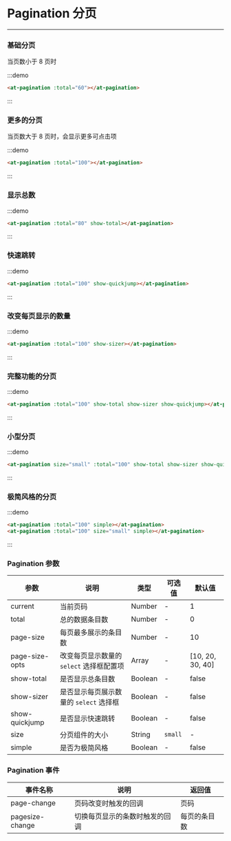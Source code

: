 
# Pagination 分页

----

### 基础分页

当页数小于 8 页时

:::demo

```html
<at-pagination :total="60"></at-pagination>
```

:::

### 更多的分页

当页数大于 8 页时，会显示更多可点击项

:::demo

```html
<at-pagination :total="100"></at-pagination>
```

:::

### 显示总数

:::demo

```html
<at-pagination :total="80" show-total></at-pagination>
```

:::

### 快速跳转

:::demo

```html
<at-pagination :total="100" show-quickjump></at-pagination>
```

:::

### 改变每页显示的数量

:::demo

```html
<at-pagination :total="100" show-sizer></at-pagination>
```

:::

### 完整功能的分页

:::demo

```html
<at-pagination :total="100" show-total show-sizer show-quickjump></at-pagination>
```

:::

### 小型分页

:::demo

```html
<at-pagination size="small" :total="100" show-total show-sizer show-quickjump></at-pagination>
```

:::

### 极简风格的分页

:::demo

```html
<at-pagination :total="100" simple></at-pagination>
<at-pagination :total="100" size="small" simple></at-pagination>
```

:::

### Pagination 参数

| 参数      | 说明          | 类型      | 可选值                           | 默认值  |
|---------- |-------------- |---------- |-----------------------------  |-------- |
| current | 当前页码 | Number | - | 1 |
| total | 总的数据条目数 | Number | - | 0 |
| page-size | 每页最多展示的条目数 | Number | - | 10 |
| page-size-opts | 改变每页显示数量的 `select` 选择框配置项 | Array | - | [10, 20, 30, 40] |
| show-total | 是否显示总条目数 | Boolean | - | false |
| show-sizer | 是否显示每页展示数量的 `select` 选择框 | Boolean | - | false |
| show-quickjump | 是否显示快速跳转 | Boolean | - | false |
| size | 分页组件的大小 | String | `small` | - |
| simple | 是否为极简风格 | Boolean | - | false |

### Pagination 事件

| 事件名称      | 说明          | 返回值  |
|---------- |-------------- |---------- |
| page-change | 页码改变时触发的回调 | 页码 |
| pagesize-change | 切换每页显示的条数时触发的回调 | 每页的条目数 |

<style lang="sass" scoped>
  .at-pagination + .at-pagination {
    margin-top: 16px;
  }
</style>
